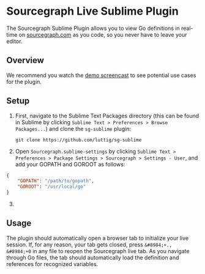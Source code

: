 # Sourcegraph Live Sublime Plugin

The Sourcegraph Sublime Plugin allows you to view Go definitions in real-time on [sourcegraph.com](http://www.sourcegraph.com) as you code, so you never have to leave your editor.

## Overview

We recommend you watch the [demo screencast]() to see potential use cases for the plugin.

## Setup

 1. First, navigate to the Sublime Text Packages directory (this can be found in Sublime by clicking `Sublime Text > Preferences > Browse Packages...`) and clone the `sg-sublime` plugin:

 	`git clone https://github.com/luttig/sg-sublime`

 2. Open `Sourcegraph.sublime-settings` by clicking `Sublime Text > Preferences > Package Settings > Sourcegraph > Settings - User`, and add your GOPATH and GOROOT as follows:

```json
{
	"GOPATH": "/path/to/gopath",
	"GOROOT": "/usr/local/go"
}
```

 3. 

 ## Usage

The plugin should automatically open a browser tab to initialize your live session. If, for any reason, your tab gets closed, press `&#8984;+., &#8984;+0` in any file to reopen the Sourcegraph live tab. As you navigate through Go files, the tab should automatically load the definition and references for recognized variables.